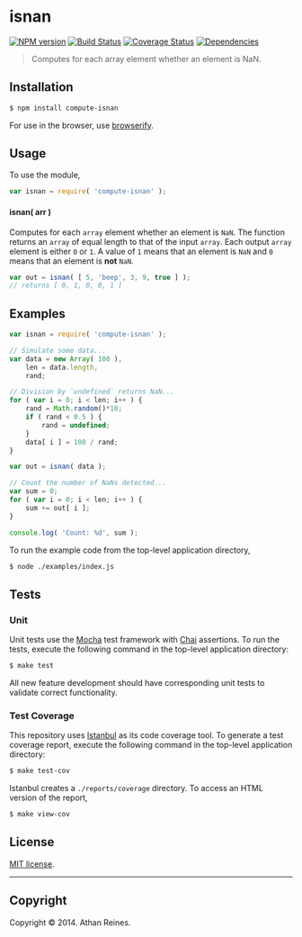 isnan
===
[![NPM version][npm-image]][npm-url] [![Build Status][travis-image]][travis-url] [![Coverage Status][coveralls-image]][coveralls-url] [![Dependencies][dependencies-image]][dependencies-url]

> Computes for each array element whether an element is NaN.


## Installation

``` bash
$ npm install compute-isnan
```

For use in the browser, use [browserify](https://github.com/substack/node-browserify).


## Usage

To use the module,

``` javascript
var isnan = require( 'compute-isnan' );
```

#### isnan( arr )

Computes for each `array` element whether an element is `NaN`. The function returns an `array` of equal length to that of the input `array`. Each output `array` element is either `0` or `1`. A value of `1` means that an element is `NaN` and `0` means that an element is __not__ `NaN`.

``` javascript
var out = isnan( [ 5, 'beep', 3, 9, true ] );
// returns [ 0, 1, 0, 0, 1 ]
```


## Examples

``` javascript
var isnan = require( 'compute-isnan' );

// Simulate some data...
var data = new Array( 100 ),
	len = data.length,
	rand;

// Division by `undefined` returns NaN...
for ( var i = 0; i < len; i++ ) {
	rand = Math.random()*10;
	if ( rand < 0.5 ) {
		rand = undefined;
	}
	data[ i ] = 100 / rand;
}

var out = isnan( data );

// Count the number of NaNs detected...
var sum = 0;
for ( var i = 0; i < len; i++ ) {
	sum += out[ i ];
}

console.log( 'Count: %d', sum );
```

To run the example code from the top-level application directory,

``` bash
$ node ./examples/index.js
```


## Tests

### Unit

Unit tests use the [Mocha](http://visionmedia.github.io/mocha) test framework with [Chai](http://chaijs.com) assertions. To run the tests, execute the following command in the top-level application directory:

``` bash
$ make test
```

All new feature development should have corresponding unit tests to validate correct functionality.


### Test Coverage

This repository uses [Istanbul](https://github.com/gotwarlost/istanbul) as its code coverage tool. To generate a test coverage report, execute the following command in the top-level application directory:

``` bash
$ make test-cov
```

Istanbul creates a `./reports/coverage` directory. To access an HTML version of the report,

``` bash
$ make view-cov
```


## License

[MIT license](http://opensource.org/licenses/MIT). 


---
## Copyright

Copyright &copy; 2014. Athan Reines.


[npm-image]: http://img.shields.io/npm/v/compute-isnan.svg
[npm-url]: https://npmjs.org/package/compute-isnan

[travis-image]: http://img.shields.io/travis/compute-io/isnan/master.svg
[travis-url]: https://travis-ci.org/compute-io/isnan

[coveralls-image]: https://img.shields.io/coveralls/compute-io/isnan/master.svg
[coveralls-url]: https://coveralls.io/r/compute-io/isnan?branch=master

[dependencies-image]: http://img.shields.io/david/compute-io/isnan.svg
[dependencies-url]: https://david-dm.org/compute-io/isnan

[dev-dependencies-image]: http://img.shields.io/david/dev/compute-io/isnan.svg
[dev-dependencies-url]: https://david-dm.org/dev/compute-io/isnan

[github-issues-image]: http://img.shields.io/github/issues/compute-io/isnan.svg
[github-issues-url]: https://github.com/compute-io/isnan/issues
